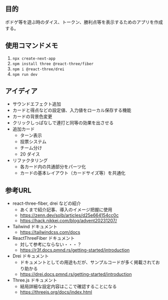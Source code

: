 ## 目的
ボドゲ等を遊ぶ時のダイス、トークン、勝利点等を表示するためのアプリを作成する。

## 使用コマンドメモ

1. `npx create-next-app`
2. `npm install three @react-three/fiber`
3. `npm i @react-three/drei`
4. `npm run dev`

## アイディア
- サウンドエフェクト追加
- カードと得点などの設定値、入力値をローカル保存する機能
- カードの背景色変更
- クリックしっぱなしで連打と同等の効果を出させる
- 追加カード
  - ターン表示
  - 投票システム
  - チーム分け
  - 20 ダイス
- リファクタリング
  - 各カード内の共通部分をパーツ化
  - カードの基本レイアウト（カードサイズ等）を共通化

## 参考URL
- react-three-fiber, drei などの紹介
  - あくまで紹介記事、導入のイメージ把握に使用
  - https://zenn.dev/solb/articles/d25e664154cc0c
  - https://hack.nikkei.com/blog/advent20231207/
- Tailwind ドキュメント
  - https://tailwindcss.com/docs
- ReactThreeFiber ドキュメント
  - 対して参考にならない・・・？
  - https://r3f.docs.pmnd.rs/getting-started/introduction
- Drei ドキュメント
  - ドキュメントとしての用途もだが、サンプルコードが多く掲載されており助かる
  - https://drei.docs.pmnd.rs/getting-started/introduction
- Three.js ドキュメント
  - 結局詳細な設定内容はここで確認することになる
  - https://threejs.org/docs/index.html
